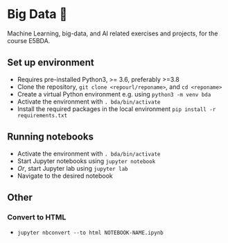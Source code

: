 # Big Data :rocket:
Machine Learning, big-data, and AI related exercises and projects, for the course E5BDA.

## Set up environment
- Requires pre-installed Python3, >= 3.6, preferably >=3.8
- Clone the repository, `git clone <repourl/reponame>`, and `cd <reponame>`
- Create a virtual Python environment e.g. using `python3 -m venv bda`
- Activate the environment with `. bda/bin/activate`
- Install the required packages in the local environment `pip install -r requirements.txt`

## Running notebooks
- Activate the environment with `. bda/bin/activate`
- Start Jupyter notebooks using `jupyter notebook`
- *Or*, start Jupyter lab using `jupyter lab`
- Navigate to the desired notebook

## Other
### Convert to HTML
- `jupyter nbconvert --to html NOTEBOOK-NAME.ipynb`
